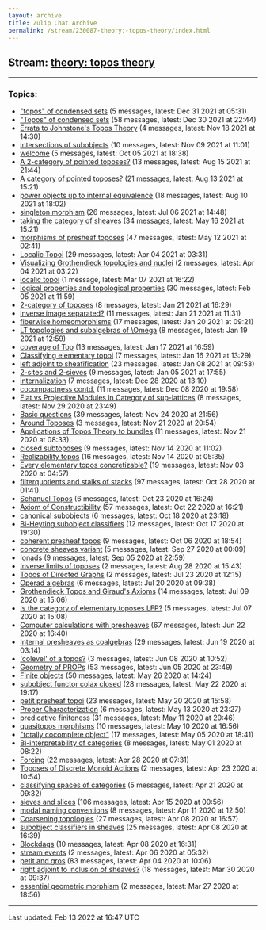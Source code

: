 ```yaml
---
layout: archive
title: Zulip Chat Archive
permalink: /stream/230087-theory:-topos-theory/index.html
---
```


## Stream: [theory: topos theory](https://mattecapu.github.io/ct-zulip-archive/stream/230087-theory:-topos-theory/index.html)
---

### Topics:

* ["topos" of condensed sets](topic/.22topos.22.20of.20condensed.20sets.html) (5 messages, latest: Dec 31 2021 at 05:31)
* ["Topos" of condensed sets](topic/.22Topos.22.20of.20condensed.20sets.html) (58 messages, latest: Dec 30 2021 at 22:44)
* [Errata to Johnstone's Topos Theory](topic/Errata.20to.20Johnstone's.20Topos.20Theory.html) (4 messages, latest: Nov 18 2021 at 14:30)
* [intersections of subobjects](topic/intersections.20of.20subobjects.html) (10 messages, latest: Nov 09 2021 at 11:01)
* [welcome](topic/welcome.html) (5 messages, latest: Oct 05 2021 at 18:38)
* [A 2-category of pointed toposes?](topic/A.202-category.20of.20pointed.20toposes.3F.html) (13 messages, latest: Aug 15 2021 at 21:44)
* [A category of pointed toposes?](topic/A.20category.20of.20pointed.20toposes.3F.html) (21 messages, latest: Aug 13 2021 at 15:21)
* [power objects up to internal equivalence](topic/power.20objects.20up.20to.20internal.20equivalence.html) (18 messages, latest: Aug 10 2021 at 18:02)
* [singleton morphism](topic/singleton.20morphism.html) (26 messages, latest: Jul 06 2021 at 14:48)
* [taking the category of sheaves](topic/taking.20the.20category.20of.20sheaves.html) (34 messages, latest: May 16 2021 at 15:21)
* [morphisms of presheaf toposes](topic/morphisms.20of.20presheaf.20toposes.html) (47 messages, latest: May 12 2021 at 02:41)
* [Localic Topoi](topic/Localic.20Topoi.html) (29 messages, latest: Apr 04 2021 at 03:31)
* [Visualizing Grothendieck topologies and nuclei](topic/Visualizing.20Grothendieck.20topologies.20and.20nuclei.html) (2 messages, latest: Apr 04 2021 at 03:22)
* [localic topoi](topic/localic.20topoi.html) (1 message, latest: Mar 07 2021 at 16:22)
* [logical properties and topological properties](topic/logical.20properties.20and.20topological.20properties.html) (30 messages, latest: Feb 05 2021 at 11:59)
* [2-category of toposes](topic/2-category.20of.20toposes.html) (8 messages, latest: Jan 21 2021 at 16:29)
* [inverse image separated?](topic/inverse.20image.20separated.3F.html) (11 messages, latest: Jan 21 2021 at 11:31)
* [fiberwise homeomorphisms](topic/fiberwise.20homeomorphisms.html) (17 messages, latest: Jan 20 2021 at 09:21)
* [LT topologies and subalgebras of \Omega](topic/LT.20topologies.20and.20subalgebras.20of.20.5COmega.html) (8 messages, latest: Jan 19 2021 at 12:59)
* [coverage of Top](topic/coverage.20of.20Top.html) (13 messages, latest: Jan 17 2021 at 16:59)
* [Classifying elementary topoi](topic/Classifying.20elementary.20topoi.html) (7 messages, latest: Jan 16 2021 at 13:29)
* [left adjoint to sheafification](topic/left.20adjoint.20to.20sheafification.html) (23 messages, latest: Jan 08 2021 at 09:53)
* [2-sites and 2-sieves](topic/2-sites.20and.202-sieves.html) (9 messages, latest: Jan 05 2021 at 17:55)
* [internalization](topic/internalization.html) (7 messages, latest: Dec 28 2020 at 13:10)
* [cocompactness contd.](topic/cocompactness.20contd.2E.html) (11 messages, latest: Dec 08 2020 at 19:58)
* [Flat vs Projective Modules in Category of sup-lattices](topic/Flat.20vs.20Projective.20Modules.20in.20Category.20of.20sup-lattices.html) (8 messages, latest: Nov 29 2020 at 23:49)
* [Basic questions](topic/Basic.20questions.html) (39 messages, latest: Nov 24 2020 at 21:56)
* [Around Toposes](topic/Around.20Toposes.html) (3 messages, latest: Nov 21 2020 at 20:54)
* [Applications of Topos Theory to bundles](topic/Applications.20of.20Topos.20Theory.20to.20bundles.html) (11 messages, latest: Nov 21 2020 at 08:33)
* [closed subtoposes](topic/closed.20subtoposes.html) (9 messages, latest: Nov 14 2020 at 11:02)
* [Realizability topos](topic/Realizability.20topos.html) (16 messages, latest: Nov 14 2020 at 05:35)
* [Every elementary topos concretizable?](topic/Every.20elementary.20topos.20concretizable.3F.html) (19 messages, latest: Nov 03 2020 at 04:57)
* [filterquotients and stalks of stacks](topic/filterquotients.20and.20stalks.20of.20stacks.html) (97 messages, latest: Oct 28 2020 at 01:41)
* [Schanuel Topos](topic/Schanuel.20Topos.html) (6 messages, latest: Oct 23 2020 at 16:24)
* [Axiom of Constructibility](topic/Axiom.20of.20Constructibility.html) (57 messages, latest: Oct 22 2020 at 16:21)
* [canonical subobjects](topic/canonical.20subobjects.html) (6 messages, latest: Oct 18 2020 at 23:18)
* [Bi-Heyting subobject classifiers](topic/Bi-Heyting.20subobject.20classifiers.html) (12 messages, latest: Oct 17 2020 at 19:30)
* [coherent presheaf topos](topic/coherent.20presheaf.20topos.html) (9 messages, latest: Oct 06 2020 at 18:54)
* [concrete sheaves variant](topic/concrete.20sheaves.20variant.html) (5 messages, latest: Sep 27 2020 at 00:09)
* [Ionads](topic/Ionads.html) (9 messages, latest: Sep 05 2020 at 22:59)
* [Inverse limits of toposes](topic/Inverse.20limits.20of.20toposes.html) (2 messages, latest: Aug 28 2020 at 15:43)
* [Topos of Directed Graphs](topic/Topos.20of.20Directed.20Graphs.html) (2 messages, latest: Jul 23 2020 at 12:15)
* [Operad algebras](topic/Operad.20algebras.html) (6 messages, latest: Jul 20 2020 at 09:38)
* [Grothendieck Topos and Giraud's Axioms](topic/Grothendieck.20Topos.20and.20Giraud's.20Axioms.html) (14 messages, latest: Jul 09 2020 at 15:06)
* [Is the category of elementary toposes LFP?](topic/Is.20the.20category.20of.20elementary.20toposes.20LFP.3F.html) (5 messages, latest: Jul 07 2020 at 15:08)
* [Computer calculations with presheaves](topic/Computer.20calculations.20with.20presheaves.html) (67 messages, latest: Jun 22 2020 at 16:40)
* [Internal presheaves as coalgebras](topic/Internal.20presheaves.20as.20coalgebras.html) (29 messages, latest: Jun 19 2020 at 03:14)
* ['colevel' of a topos?](topic/'colevel'.20of.20a.20topos.3F.html) (3 messages, latest: Jun 08 2020 at 10:52)
* [Geometry of PROPs](topic/Geometry.20of.20PROPs.html) (53 messages, latest: Jun 05 2020 at 23:49)
* [Finite objects](topic/Finite.20objects.html) (50 messages, latest: May 26 2020 at 14:24)
* [subobject functor colax closed](topic/subobject.20functor.20colax.20closed.html) (28 messages, latest: May 22 2020 at 19:17)
* [petit presheaf topoi](topic/petit.20presheaf.20topoi.html) (23 messages, latest: May 20 2020 at 15:58)
* [Proper Characterization](topic/Proper.20Characterization.html) (6 messages, latest: May 13 2020 at 23:27)
* [predicative finiteness](topic/predicative.20finiteness.html) (31 messages, latest: May 11 2020 at 20:46)
* [quasitopos morphisms](topic/quasitopos.20morphisms.html) (10 messages, latest: May 10 2020 at 16:56)
* ["totally cocomplete object"](topic/.22totally.20cocomplete.20object.22.html) (17 messages, latest: May 05 2020 at 18:41)
* [Bi-interpretability of categories](topic/Bi-interpretability.20of.20categories.html) (8 messages, latest: May 01 2020 at 08:22)
* [Forcing](topic/Forcing.html) (22 messages, latest: Apr 28 2020 at 07:31)
* [Toposes of Discrete Monoid Actions](topic/Toposes.20of.20Discrete.20Monoid.20Actions.html) (2 messages, latest: Apr 23 2020 at 10:54)
* [classifying spaces of categories](topic/classifying.20spaces.20of.20categories.html) (5 messages, latest: Apr 21 2020 at 09:32)
* [sieves and slices](topic/sieves.20and.20slices.html) (106 messages, latest: Apr 15 2020 at 00:56)
* [modal naming conventions](topic/modal.20naming.20conventions.html) (8 messages, latest: Apr 11 2020 at 12:50)
* [Coarsening topologies](topic/Coarsening.20topologies.html) (27 messages, latest: Apr 08 2020 at 16:57)
* [subobject classifiers in sheaves](topic/subobject.20classifiers.20in.20sheaves.html) (25 messages, latest: Apr 08 2020 at 16:39)
* [Blockdags](topic/Blockdags.html) (10 messages, latest: Apr 08 2020 at 16:31)
* [stream events](topic/stream.20events.html) (2 messages, latest: Apr 06 2020 at 05:32)
* [petit and gros](topic/petit.20and.20gros.html) (83 messages, latest: Apr 04 2020 at 10:06)
* [right adjoint to inclusion of sheaves?](topic/right.20adjoint.20to.20inclusion.20of.20sheaves.3F.html) (18 messages, latest: Mar 30 2020 at 09:37)
* [essential geometric morphism](topic/essential.20geometric.20morphism.html) (2 messages, latest: Mar 27 2020 at 18:56)

<hr><p>Last updated: Feb 13 2022 at 16:47 UTC</p>